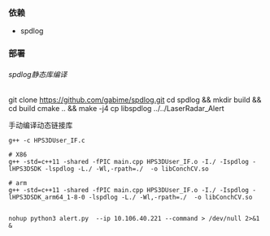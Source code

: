 ### 依赖
- spdlog

### 部署
###### spdlog静态库编译
git clone https://github.com/gabime/spdlog.git
cd spdlog && mkdir build && cd build
cmake .. && make -j4
cp libspdlog ../../LaserRadar_Alert

手动编译动态链接库
```Shell
g++ -c HPS3DUser_IF.c

# X86
g++ -std=c++11 -shared -fPIC main.cpp HPS3DUser_IF.o -I./ -Ispdlog -lHPS3DSDK -lspdlog -L./ -Wl,-rpath=./  -o libConchCV.so

# arm
g++ -std=c++11 -shared -fPIC main.cpp HPS3DUser_IF.o -I./ -Ispdlog -lHPS3DSDK_arm64_1-8-0 -lspdlog -L./ -Wl,-rpath=./  -o libConchCV.so


nohup python3 alert.py  --ip 10.106.40.221 --command > /dev/null 2>&1 &
```
